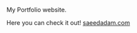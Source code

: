 My Portfolio website.

Here you can check it out! <a href="https://saeedadam.com" target="_blank">saeedadam.com</a>
